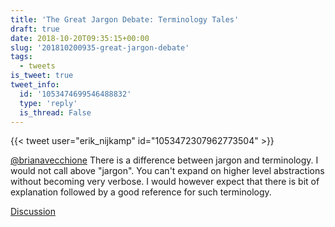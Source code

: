 ```yaml
---
title: 'The Great Jargon Debate: Terminology Tales'
draft: true
date: 2018-10-20T09:35:15+00:00
slug: '201810200935-great-jargon-debate'
tags:
  - tweets
is_tweet: true
tweet_info:
  id: '1053474699546488832'
  type: 'reply'
  is_thread: False
---
```




{{< tweet user="erik_nijkamp" id="1053472307962773504" >}}

[@brianavecchione](https://x.com/brianavecchione) There is a difference between jargon and terminology. I would not call above "jargon". You can't expand on higher level abstractions without becoming very verbose. I would however expect that there is bit of explanation followed by a good reference for such terminology.

[Discussion](https://x.com/sytelus/status/1053474699546488832)
